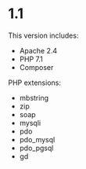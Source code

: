 # 1.1

This version includes:

* Apache 2.4
* PHP 7.1
* Composer

PHP extensions:

* mbstring
* zip
* soap
* mysqli
* pdo
* pdo_mysql
* pdo_pgsql
* gd

